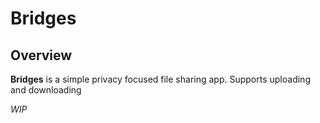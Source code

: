 # Bridges

## Overview
**Bridges** is a simple privacy focused file sharing app. Supports uploading and downloading

*WIP*
